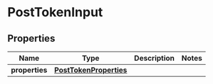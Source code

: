 # PostTokenInput

## Properties
| Name | Type | Description | Notes |
| ------------ | ------------- | ------------- | ------------- |
| **properties** | [**PostTokenProperties**](PostTokenProperties.md) |  |  |


